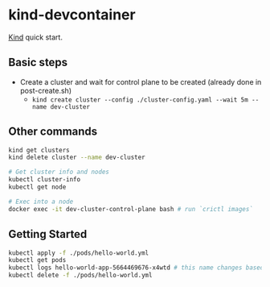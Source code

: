 # kind-devcontainer

[Kind](https://kind.sigs.k8s.io/docs/user/quick-start/) quick start.

## Basic steps

- Create a cluster and wait for control plane to be created (already done in post-create.sh)
  - `kind create cluster --config ./cluster-config.yaml --wait 5m --name dev-cluster`

## Other commands

```bash
kind get clusters
kind delete cluster --name dev-cluster

# Get cluster info and nodes
kubectl cluster-info
kubectl get node

# Exec into a node
docker exec -it dev-cluster-control-plane bash # run `crictl images`
```

## Getting Started

```bash
kubectl apply -f ./pods/hello-world.yml
kubectl get pods
kubectl logs hello-world-app-5664469676-x4wtd # this name changes based on the output of the above command
kubectl delete -f ./pods/hello-world.yml
```